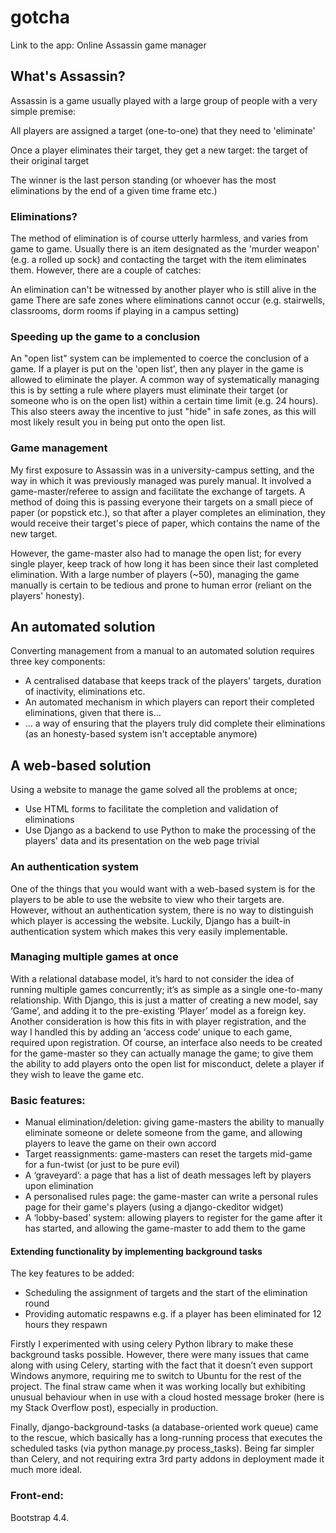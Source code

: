 # gotcha
Link to the app: Online Assassin game manager

## What's Assassin?
Assassin is a game usually played with a large group of people with a very simple premise:

All players are assigned a target (one-to-one) that they need to 'eliminate'

Once a player eliminates their target, they get a new target: the target of their original target

The winner is the last person standing (or whoever has the most eliminations by the end of a given time frame etc.)

### Eliminations?
The method of elimination is of course utterly harmless, and varies from game to game. Usually there is an item designated as the 'murder weapon' (e.g. a rolled up sock) and contacting the target with the item eliminates them. However, there are a couple of catches:

An elimination can't be witnessed by another player who is still alive in the game
There are safe zones where eliminations cannot occur (e.g. stairwells, classrooms, dorm rooms if playing in a campus setting) 

### Speeding up the game to a conclusion
An "open list" system can be implemented to coerce the conclusion of a game. If a player is put on the 'open list', then any player in the game is allowed to eliminate the player. A common way of systematically managing this is by setting a rule where players must eliminate their target (or someone who is on the open list) within a certain time limit (e.g. 24 hours). This also steers away the incentive to just "hide" in safe zones, as this will most likely result you in being put onto the open list.

### Game management
My first exposure to Assassin was in a university-campus setting, and the way in which it was previously managed was purely manual. It involved a game-master/referee to assign and facilitate the exchange of targets. A method of doing this is passing everyone their targets on a small piece of paper (or popstick etc.), so that after a player completes an elimination, they would receive their target's piece of paper, which contains the name of the new target. 

However, the game-master also had to manage the open list; for every single player, keep track of how long it has been since their last completed elimination. With a large number of players (~50), managing the game manually is certain to be tedious and prone to human error (reliant on the players' honesty).

## An automated solution
Converting management from a manual to an automated solution requires three key components:
* A centralised database that keeps track of the players' targets, duration of inactivity, eliminations etc.
* An automated mechanism in which players can report their completed eliminations, given that there is...
* ... a way of ensuring that the players truly did complete their eliminations (as an honesty-based system isn't acceptable anymore)

## A web-based solution
Using a website to manage the game solved all the problems at once;
* Use HTML forms to facilitate the completion and validation of eliminations
* Use Django as a backend to use Python to make the processing of the players' data and its presentation on the web page trivial

### An authentication system
One of the things that you would want with a web-based system is for the players to be able to use the website to view who their targets are. However, without an authentication system, there is no way to distinguish which player is accessing the website. Luckily, Django has a built-in authentication system which makes this very easily implementable.

### Managing multiple games at once
With a relational database model, it’s hard to not consider the idea of running multiple games concurrently; it’s as simple as a single one-to-many relationship. With Django, this is just a matter of creating a new model, say ‘Game’, and adding it to the pre-existing ‘Player’ model as a foreign key. Another consideration is how this fits in with player registration, and the way I handled this by adding an ‘access code’ unique to each game, required upon registration. Of course, an interface also needs to be created for the game-master so they can actually manage the game; to give them the ability to add players onto the open list for misconduct, delete a player if they wish to leave the game etc.

### Basic features:
* Manual elimination/deletion: giving game-masters the ability to manually eliminate someone or delete someone from the game, and allowing players to leave the game on their own accord
* Target reassignments: game-masters can reset the targets mid-game for a fun-twist (or just to be pure evil)
* A ‘graveyard’: a page that has a list of death messages left by players upon elimination
* A personalised rules page: the game-master can write a personal rules page for their game's players (using a django-ckeditor widget)
* A ‘lobby-based’ system: allowing players to register for the game after it has started, and allowing the game-master to add them to the game

#### Extending functionality by implementing background tasks
The key features to be added:
* Scheduling the assignment of targets and the start of the elimination round
* Providing automatic respawns e.g. if a player has been eliminated for 12 hours they respawn

Firstly I experimented with using celery Python library to make these background tasks possible. However, there were many issues that came along with using Celery, starting with the fact that it doesn’t even support Windows anymore, requiring me to switch to Ubuntu for the rest of the project. The final straw came when it was working locally but exhibiting unusual behaviour when in use with a cloud hosted message broker (here is my Stack Overflow post), especially in production.

Finally, django-background-tasks (a database-oriented work queue) came to the rescue, which basically has a long-running process that executes the scheduled tasks (via python manage.py process_tasks). Being far simpler than Celery, and not requiring extra 3rd party addons in deployment made it much more ideal.

### Front-end:
Bootstrap 4.4.
